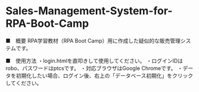 # Sales-Management-System-for-RPA-Boot-Camp
■　概要
RPA学習教材（RPA Boot Camp）用に作成した疑似的な販売管理システムです。

■　使用方法
・login.htmlを直叩きして使用してください。
・ログインIDはrobo、パスワードはptcsです。
・対応ブラウザはGoogle Chromeです。
・データを初期化したい場合、ログイン後、右上の「データベース初期化」をクリックしてください。
